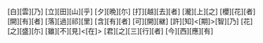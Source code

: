 [白][雲][乃] [立][田][山][乎] [夕][晩][尓] [打][越][去][者] [瀧][上][之] [櫻][花][者] [開][有][者] [落][過][祁][里] [含][有][者] [可][開][継] [許][知]<[期]>[智][乃] [花][之][盛][尓] [雖][不][見]<[在]> [君][之][三][行][者] [今][西][應][有]
